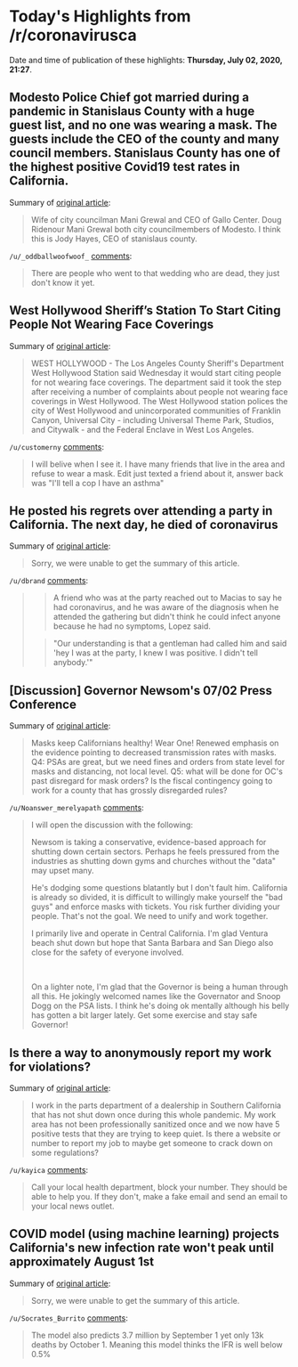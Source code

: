 # Today's Highlights from /r/coronavirusca

Date and time of publication of these highlights: **Thursday, July 02, 2020, 21:27**.

## Modesto Police Chief got married during a pandemic in Stanislaus County with a huge guest list, and no one was wearing a mask. The guests include the CEO of the county and many council members. Stanislaus County has one of the highest positive Covid19 test rates in California.

Summary of [original article](https://imgur.com/a/8GK6MgO):

> Wife of city councilman Mani Grewal and CEO of Gallo Center. Doug Ridenour Mani Grewal both city councilmembers of Modesto. I think this is Jody Hayes, CEO of stanislaus county.

`/u/_oddballwoofwoof_` [comments](https://www.reddit.com/r/CoronavirusCA/comments/hk52jo/modesto_police_chief_got_married_during_a/):

> There are people who went to that wedding who are dead, they just don't know it yet.

## West Hollywood Sheriff’s Station To Start Citing People Not Wearing Face Coverings

Summary of [original article](https://losangeles.cbslocal.com/2020/07/01/west-hollywood-sheriffs-station-to-start-citing-people-not-wearing-face-coverings/):

> WEST HOLLYWOOD - The Los Angeles County Sheriff's Department West Hollywood Station said Wednesday it would start citing people for not wearing face coverings. The department said it took the step after receiving a number of complaints about people not wearing face coverings in West Hollywood. The West Hollywood station polices the city of West Hollywood and unincorporated communities of Franklin Canyon, Universal City - including Universal Theme Park, Studios, and Citywalk - and the Federal Enclave in West Los Angeles.

`/u/customerny` [comments](https://www.reddit.com/r/CoronavirusCA/comments/hk47kv/west_hollywood_sheriffs_station_to_start_citing/):

> I will belive when I see it. I have many friends that live in the area and refuse to wear a mask. Edit just texted a friend about it, answer back was "I'll tell a cop I have an asthma"

## He posted his regrets over attending a party in California. The next day, he died of coronavirus

Summary of [original article](https://www.cnn.com/2020/07/02/us/california-thomas-macias-coronavirus/index.html):

> Sorry, we were unable to get the summary of this article.

`/u/dbrand` [comments](https://www.reddit.com/r/CoronavirusCA/comments/hjxh1o/he_posted_his_regrets_over_attending_a_party_in/):

> > A friend who was at the party reached out to Macias to say he had coronavirus, and he was aware of the diagnosis when he attended the gathering but didn't think he could infect anyone because he had no symptoms, Lopez said.
> 
> > "Our understanding is that a gentleman had called him and said 'hey I was at the party, I knew I was positive. I didn't tell anybody.'"

## [Discussion] Governor Newsom's 07/02 Press Conference

Summary of [original article](https://www.reddit.com/r/CoronavirusCA/comments/hk2xde/discussion_governor_newsoms_0702_press_conference/):

> Masks keep Californians healthy! Wear One! Renewed emphasis on the evidence pointing to decreased transmission rates with masks. Q4: PSAs are great, but we need fines and orders from state level for masks and distancing, not local level. Q5: what will be done for OC's past disregard for mask orders? Is the fiscal contingency going to work for a county that has grossly disregarded rules?

`/u/Noanswer_merelyapath` [comments](https://www.reddit.com/r/CoronavirusCA/comments/hk2xde/discussion_governor_newsoms_0702_press_conference/):

> I will open the discussion with the following:
> 
> Newsom is taking a conservative, evidence-based approach for shutting down certain sectors. Perhaps he feels pressured from the industries as shutting down gyms and churches without the "data" may upset many.
> 
> He's dodging some questions blatantly but I don't fault him. California is already so divided, it is difficult to willingly make yourself the "bad guys" and enforce masks with tickets. You risk further dividing your people. That's not the goal. We need to unify and work together.
> 
> I primarily live and operate in Central California. I'm glad Ventura beach shut down but hope that Santa Barbara and San Diego also close for the safety of everyone involved.
> 
> &nbsp;
> 
> On a lighter note, I'm glad that the Governor is being a human through all this. He jokingly welcomed names like the Governator and Snoop Dogg on the PSA lists. I think he's doing ok mentally although his belly has gotten a bit larger lately. Get some exercise and stay safe Governor!

## Is there a way to anonymously report my work for violations?

Summary of [original article](https://www.reddit.com/r/CoronavirusCA/comments/hk39xl/is_there_a_way_to_anonymously_report_my_work_for/):

> I work in the parts department of a dealership in Southern California that has not shut down once during this whole pandemic. My work area has not been professionally sanitized once and we now have 5 positive tests that they are trying to keep quiet. Is there a website or number to report my job to maybe get someone to crack down on some regulations?

`/u/kayica` [comments](https://www.reddit.com/r/CoronavirusCA/comments/hk39xl/is_there_a_way_to_anonymously_report_my_work_for/):

> Call your local health department, block your number. They should be able to help you. If they don't, make a fake email and send an email to your local news outlet.

## COVID model (using machine learning) projects California's new infection rate won't peak until approximately August 1st

Summary of [original article](https://www.reddit.com/r/CoronavirusCA/comments/hk4adk/covid_model_using_machine_learning_projects/):

> Sorry, we were unable to get the summary of this article.

`/u/Socrates_Burrito` [comments](https://www.reddit.com/r/CoronavirusCA/comments/hk4adk/covid_model_using_machine_learning_projects/):

> The model also predicts 3.7 million by September 1 yet only 13k deaths by October 1. Meaning this model thinks the IFR is well below 0.5%

